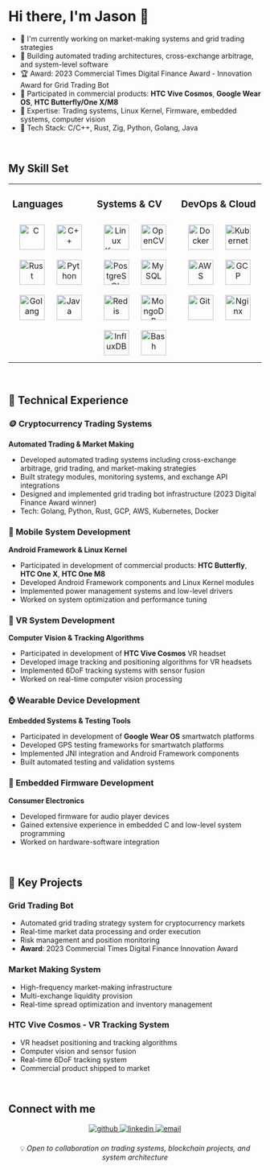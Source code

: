 <!--
**YOUR_USERNAME/YOUR_USERNAME** is a ✨ _special_ ✨ repository because its `README.md` (this file) appears on your GitHub profile.
-->

# Hi there, I'm Jason 👋

- 🔭 I'm currently working on market-making systems and grid trading strategies
- 💼 Building automated trading architectures, cross-exchange arbitrage, and system-level software
- 🏆 Award: 2023 Commercial Times Digital Finance Award - Innovation Award for Grid Trading Bot
- 📱 Participated in commercial products: **HTC Vive Cosmos**, **Google Wear OS**, **HTC Butterfly/One X/M8**
- 🌱 Expertise: Trading systems, Linux Kernel, Firmware, embedded systems, computer vision
- 💬 Tech Stack: C/C++, Rust, Zig, Python, Golang, Java
 
<br/>  

## My Skill Set  
<table><tr><td valign="top" width="33%">

### Languages
<div align="center">
<img style="margin: 10px" src="https://profilinator.rishav.dev/skills-assets/c-original.svg" alt="C" height="50" />
<img style="margin: 10px" src="https://profilinator.rishav.dev/skills-assets/cplusplus-original.svg" alt="C++" height="50" />
<img style="margin: 10px" src="https://profilinator.rishav.dev/skills-assets/rust-plain.svg" alt="Rust" height="50" />
<img style="margin: 10px" src="https://profilinator.rishav.dev/skills-assets/python-original.svg" alt="Python" height="50" />
<img style="margin: 10px" src="https://profilinator.rishav.dev/skills-assets/go-original.svg" alt="Golang" height="50" />
<img style="margin: 10px" src="https://profilinator.rishav.dev/skills-assets/java-original-wordmark.svg" alt="Java" height="50" />
</div>

</td><td valign="top" width="33%">

### Systems & CV  
<div align="center">  
<img style="margin: 10px" src="https://profilinator.rishav.dev/skills-assets/linux-original.svg" alt="Linux Kernel" height="50" />  
<img style="margin: 10px" src="https://profilinator.rishav.dev/skills-assets/opencv-icon.svg" alt="OpenCV" height="50" />  
<img style="margin: 10px" src="https://profilinator.rishav.dev/skills-assets/postgresql-original-wordmark.svg" alt="PostgreSQL" height="50" />  
<img style="margin: 10px" src="https://profilinator.rishav.dev/skills-assets/mysql-original-wordmark.svg" alt="MySQL" height="50" />  
<img style="margin: 10px" src="https://profilinator.rishav.dev/skills-assets/redis-original-wordmark.svg" alt="Redis" height="50" />  
<img style="margin: 10px" src="https://profilinator.rishav.dev/skills-assets/mongodb-original-wordmark.svg" alt="MongoDB" height="50" />  
<img style="margin: 10px" src="https://profilinator.rishav.dev/skills-assets/influxdb.svg" alt="InfluxDB" height="50" />  
<img style="margin: 10px" src="https://profilinator.rishav.dev/skills-assets/gnu_bash-icon.svg" alt="Bash" height="50" />  
</div>

</td><td valign="top" width="33%">

### DevOps & Cloud  
<div align="center">  
<img style="margin: 10px" src="https://profilinator.rishav.dev/skills-assets/docker-original-wordmark.svg" alt="Docker" height="50" />  
<img style="margin: 10px" src="https://profilinator.rishav.dev/skills-assets/kubernetes-icon.svg" alt="Kubernetes" height="50" />  
<img style="margin: 10px" src="https://profilinator.rishav.dev/skills-assets/amazonwebservices-original-wordmark.svg" alt="AWS" height="50" />  
<img style="margin: 10px" src="https://profilinator.rishav.dev/skills-assets/google_cloud-icon.svg" alt="GCP" height="50" />  
<img style="margin: 10px" src="https://profilinator.rishav.dev/skills-assets/git-scm-icon.svg" alt="Git" height="50" />  
<img style="margin: 10px" src="https://profilinator.rishav.dev/skills-assets/nginx-original.svg" alt="Nginx" height="50" />  
</div>

</td></tr></table>  

<br/>  

## 💼 Technical Experience

### 🪙 Cryptocurrency Trading Systems
**Automated Trading & Market Making**
- Developed automated trading systems including cross-exchange arbitrage, grid trading, and market-making strategies
- Built strategy modules, monitoring systems, and exchange API integrations
- Designed and implemented grid trading bot infrastructure (2023 Digital Finance Award winner)
- Tech: Golang, Python, Rust, GCP, AWS, Kubernetes, Docker

### 📱 Mobile System Development
**Android Framework & Linux Kernel**
- Participated in development of commercial products: **HTC Butterfly**, **HTC One X**, **HTC One M8**
- Developed Android Framework components and Linux Kernel modules
- Implemented power management systems and low-level drivers
- Worked on system optimization and performance tuning

### 🥽 VR System Development
**Computer Vision & Tracking Algorithms**
- Participated in development of **HTC Vive Cosmos** VR headset
- Developed image tracking and positioning algorithms for VR headsets
- Implemented 6DoF tracking systems with sensor fusion
- Worked on real-time computer vision processing

### ⌚ Wearable Device Development
**Embedded Systems & Testing Tools**
- Participated in development of **Google Wear OS** smartwatch platforms
- Developed GPS testing frameworks for smartwatch platforms
- Implemented JNI integration and Android Framework components
- Built automated testing and validation systems

### 🎵 Embedded Firmware Development
**Consumer Electronics**
- Developed firmware for audio player devices
- Gained extensive experience in embedded C and low-level system programming
- Worked on hardware-software integration

<br/>

## 🎯 Key Projects

### Grid Trading Bot
- Automated grid trading strategy system for cryptocurrency markets
- Real-time market data processing and order execution
- Risk management and position monitoring
- **Award**: 2023 Commercial Times Digital Finance Innovation Award

### Market Making System
- High-frequency market-making infrastructure
- Multi-exchange liquidity provision
- Real-time spread optimization and inventory management

### HTC Vive Cosmos - VR Tracking System
- VR headset positioning and tracking algorithms
- Computer vision and sensor fusion
- Real-time 6DoF tracking system
- Commercial product shipped to market

<br/>

## Connect with me  
<div align="center">
<a href="https://github.com/shihyu" target="_blank">
<img src=https://img.shields.io/badge/github-%2324292e.svg?&style=for-the-badge&logo=github&logoColor=white alt=github style="margin-bottom: 5px;" />
</a>
<a href="https://linkedin.com/in/YOUR_LINKEDIN" target="_blank">
<img src=https://img.shields.io/badge/linkedin-%231E77B5.svg?&style=for-the-badge&logo=linkedin&logoColor=white alt=linkedin style="margin-bottom: 5px;" />
</a>
<a href="mailto:yaoshihyu@gmail.com" target="_blank">
<img src=https://img.shields.io/badge/email-%23D14836.svg?&style=for-the-badge&logo=gmail&logoColor=white alt=email style="margin-bottom: 5px;" />
</a>
</div>  

<br/>  


<div align="center">
💡 <i>Open to collaboration on trading systems, blockchain projects, and system architecture</i>
</div>
